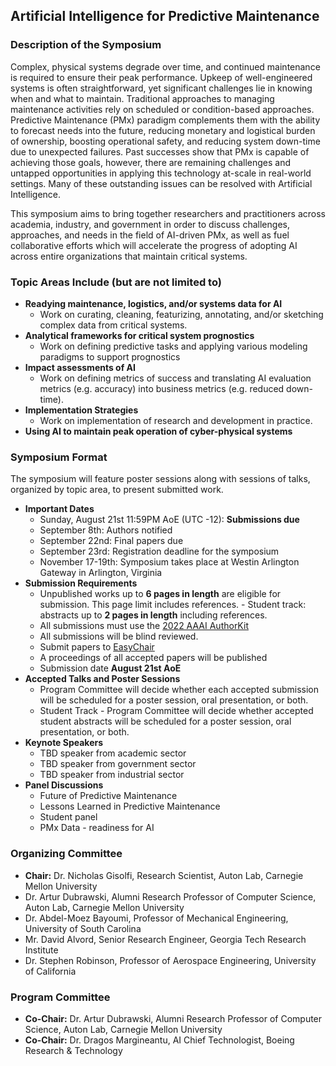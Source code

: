## Artificial Intelligence for Predictive Maintenance

### Description of the Symposium

Complex, physical systems degrade over time, and continued maintenance is required to ensure their peak performance.
Upkeep of well-engineered systems is often straightforward, yet significant challenges lie in knowing when and what to maintain.
Traditional approaches to managing maintenance activities rely on scheduled or condition-based approaches.
Predictive Maintenance (PMx) paradigm complements them with the ability to forecast needs into the future, reducing monetary and logistical burden of ownership, boosting operational safety, and reducing system down-time due to unexpected failures.
Past successes show that PMx is capable of achieving those goals, however, there are remaining challenges and untapped opportunities in applying this technology at-scale in real-world settings.
Many of these outstanding issues can be resolved with Artificial Intelligence.

This symposium aims to bring together researchers and practitioners across academia, industry, and government in order to discuss challenges, approaches, and needs in the field of AI-driven PMx, as well as fuel collaborative efforts which will accelerate the progress of adopting AI across entire organizations that maintain critical systems.

### Topic Areas Include (but are not limited to)

- **Readying maintenance, logistics, and/or systems data for AI**
    - Work on curating, cleaning, featurizing, annotating, and/or sketching complex data from critical systems.
- **Analytical frameworks for critical system prognostics**
    - Work on defining predictive tasks and applying various modeling paradigms to support prognostics
- **Impact assessments of AI**
    - Work on defining metrics of success and translating AI evaluation metrics (e.g. accuracy) into business metrics (e.g. reduced down-time).
- **Implementation Strategies**
    - Work on implementation of research and development in practice.
- **Using AI to maintain peak operation of cyber-physical systems**

### Symposium Format
The symposium will feature poster sessions along with sessions of talks, organized by topic area, to present submitted work.

- **Important Dates**
    - Sunday, August 21st 11:59PM AoE (UTC -12): **Submissions due**
    - September 8th: Authors notified
    - September 22nd: Final papers due
    - September 23rd: Registration deadline for the symposium
    - November 17-19th: Symposium takes place at Westin Arlington Gateway in Arlington, Virginia
- **Submission Requirements**
    - Unpublished works up to **6 pages in length** are eligible for submission.  This page limit includes references.
          - Student track: abstracts up to **2 pages in length** including references.
    - All submissions must use the [2022 AAAI AuthorKit][1]
    - All submissions will be blind reviewed.
    - Submit papers to [EasyChair][2]
    - A proceedings of all accepted papers will be published
    - Submission date **August 21st AoE**
- **Accepted Talks and Poster Sessions**
    - Program Committee will decide whether each accepted submission will be scheduled for a poster session, oral presentation, or both.
    - Student Track - Program Committee will decide whether accepted student abstracts will be scheduled for a poster session, oral presentation, or both.
- **Keynote Speakers**
    - TBD speaker from academic sector
    - TBD speaker from government sector
    - TBD speaker from industrial sector
- **Panel Discussions**
    - Future of Predictive Maintenance
    - Lessons Learned in Predictive Maintenance
    - Student panel
    - PMx Data - readiness for AI

### Organizing Committee
- **Chair:** Dr. Nicholas Gisolfi, Research Scientist, Auton Lab, Carnegie Mellon University
- Dr. Artur Dubrawski, Alumni Research Professor of Computer Science, Auton Lab, Carnegie Mellon University
- Dr. Abdel-Moez Bayoumi, Professor of Mechanical Engineering, University of South Carolina
- Mr. David Alvord, Senior Research Engineer, Georgia Tech Research Institute
- Dr. Stephen Robinson, Professor of Aerospace Engineering, University of California


### Program Committee
- **Co-Chair:** Dr. Artur Dubrawski, Alumni Research Professor of Computer Science, Auton Lab, Carnegie Mellon University
- **Co-Chair:** Dr. Dragos Margineantu, AI Chief Technologist, Boeing Research & Technology

[1]:<https://www.aaai.org/Publications/Templates/AuthorKit22.zip>
[2]:<https://easychair.org/conferences/?conf=fss22>
[3]:<https://aaai.org/Press/Reports/Symposia/Fall/fs-07-02.php>
